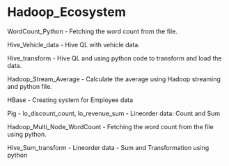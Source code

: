 # Hadoop_Ecosystem

WordCount_Python - Fetching the word count from the file.

Hive_Vehicle_data - Hive QL with vehicle data.

Hive_transform - Hive QL and using python code to transform and load the data.

Hadoop_Stream_Average - Calculate the average using Hadoop streaming and python file.

HBase - Creating system for Employee data

Pig - lo_discount_count, lo_revenue_sum - Lineorder data: Count and Sum

Hadoop_Multi_Node_WordCount - Fetching the word count from the file using python.

Hive_Sum_transform - Lineorder data - Sum and Transformation using python
